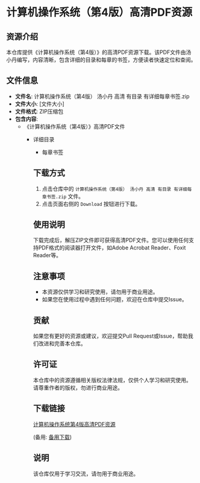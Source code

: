 # 计算机操作系统（第4版）高清PDF资源

## 资源介绍

本仓库提供《计算机操作系统（第4版）》的高清PDF资源下载。该PDF文件由汤小丹编写，内容清晰，包含详细的目录和每章的书签，方便读者快速定位和查阅。

## 文件信息

- **文件名**: 计算机操作系统（第4版） 汤小丹 高清 有目录 有详细每章书签.zip
- **文件大小**: [文件大小]
- **文件格式**: ZIP压缩包
- **包含内容**: 
  - 《计算机操作系统（第4版）》高清PDF文件
    - 详细目录
      - 每章书签

      ## 下载方式

      1. 点击仓库中的 `计算机操作系统（第4版） 汤小丹 高清 有目录 有详细每章书签.zip` 文件。
      2. 点击页面右侧的 `Download` 按钮进行下载。

      ## 使用说明

      下载完成后，解压ZIP文件即可获得高清PDF文件。您可以使用任何支持PDF格式的阅读器打开文件，如Adobe Acrobat Reader、Foxit Reader等。

      ## 注意事项

      - 本资源仅供学习和研究使用，请勿用于商业用途。
      - 如果您在使用过程中遇到任何问题，欢迎在仓库中提交Issue。

      ## 贡献

      如果您有更好的资源或建议，欢迎提交Pull Request或Issue，帮助我们改进和完善本仓库。

      ## 许可证

      本仓库中的资源遵循相关版权法律法规，仅供个人学习和研究使用。请尊重作者的版权，勿进行商业用途。

      ## 下载链接
      [计算机操作系统第4版高清PDF资源](https://pan.quark.cn/s/b9e590964b4e) 

      (备用: [备用下载](https://pan.baidu.com/s/13YIyjtKjP-FTtnKpXVFr4g?pwd=1234))

      ## 说明

      该仓库仅用于学习交流，请勿用于商业用途。
